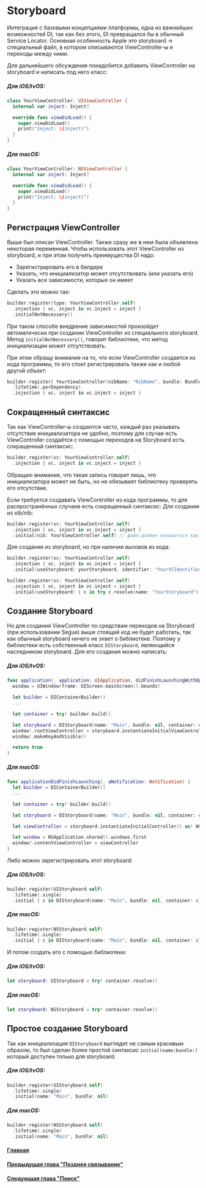 # Storyboard
Интеграция с базовыми концепциями платформы, одна из важнейших возможностей DI, так как без этого, DI превращался бы в обычный Service Locator.
Основная особенность Apple это storyboard -> специальный файл, в котором описываются ViewController-ы и переходы между ними.

Для дальнейшего обсуждения понадобится добавить ViewController на storyboard и написать под него класс:
##### Для iOS/tvOS:
```Swift
class YourViewController: UIViewController {
  internal var inject: Inject?

  override func viewDidLoad() {
    super.viewDidLoad()
    print("Inject: \(inject)")
  }
}
```
##### Для macOS:
```Swift
class YourViewController: NSViewController {
  internal var inject: Inject?

  override func viewDidLoad() {
    super.viewDidLoad()
    print("Inject: \(inject)")
  }
}
```

## Регистрация ViewController
Выше был описан ViewController. Также сразу же в нем была объявлена некоторая переменная. Чтобы использовать этот ViewController из storyboard, и при этом получить преимущества DI надо:
* Зарегистрировать его в билдере
* Указать, что инициализатор может отсутствовать (или указать его)
* Указать все зависимости, которые он имеет

Сделать это можно так:
```Swift
builder.register(type: YourViewController.self)
  .injection { vc, inject in vc.inject = inject }
  .initialNotNecessary()
```
При таком способе внедрение зависимостей произойдет автоматически при создании ViewController из специального storyboard.
Метод `initialNotNecessary()`, говорит библиотеке, что метод инициализации может отсутствовать.

При этом обращу внимание на то, что если ViewController создается из кода программы, то его стоит регистрировать также как и любой другой объект:
```Swift
builder.register{ YourViewController(nibName: "NibName", bundle: Bundle) }
  .lifetime(.perDependency)
  .injection { vc, inject in vc.inject = inject }
```


## Сокращенный синтаксис
Так как ViewController-ы создаются часто, каждый раз указывать отсутствие инициализатора не удобно, поэтому для случае есть ViewController создаётся с помощью переходов на Storyboard есть сокращенный синтаксис:
```Swift
builder.register(vc: YourViewController.self)
  .injection { vc, inject in vc.inject = inject }
```

Обращаю внимание, что такая запись говорит лишь, что инициализатора может не быть, но не обязывает библиотеку проверять его отсутствие.

Если требуется создавать ViewController из кода программы, то для распространённых случаев есть сокращенный синтаксис:
Для создания из xib/nib:
```Swift
builder.register(vc: YourViewController.self)
  .injection { vc, inject in vc.inject = inject }
  .initial(nib: YourViewController.self) // файл должен называться как класс
```

Для создания из storyboard, но при наличии вызовов из кода:
```Swift
builder.register(vc: YourViewController.self)
  .injection { vc, inject in vc.inject = inject }
  .initial(useStoryboard: yourStoryboard, identifier: "YourVCIdentifier")
```

```Swift
builder.register(vc: YourViewController.self)
  .injection { vc, inject in vc.inject = inject }
  .initial(useStoryboard: { c in try c.resolve(name: "YourStoryboard") }, identifier: "YourVCIdentifier")
```


## Создание Storyboard
Но для создания ViewController по средствам переходов на Storyboard (при использовании Segue) выше стоящий код не будет работать, так как обычный storyboard ничего не знает о библиотеке. Поэтому у библиотеки есть собственный класс `DIStoryboard`, являющийся наследником storyboard. Для его создания можно написать:
##### Для iOS/tvOS:
```Swift
func application(_ application: UIApplication, didFinishLaunchingWithOptions launchOptions: [UIApplicationLaunchOptionsKey: Any]?) -> Bool {
  window = UIWindow(frame: UIScreen.mainScreen().bounds)

  let builder = DIContainerBuilder()
  ...

  let container = try! builder.build()

  let storyboard = DIStoryboard(name: "Main", bundle: nil, container: container)
  window!.rootViewController = storyboard.instantiateInitialViewController()
  window!.makeKeyAndVisible()

  return true
}
```
##### Для macOS:
```Swift
func applicationDidFinishLaunching(_ aNotification: Notification) {
  let builder = DIContainerBuilder()
  ...

  let container = try! builder.build()

  let storyboard = DIStoryboard(name: "Main", bundle: nil, container: container)

  let viewController = storyboard.instantiateInitialController() as! NSViewController

  let window = NSApplication.shared().windows.first
  window?.contentViewController = viewController
}
```

Либо можно зарегистрировать этот storyboard:
##### Для iOS/tvOS:
```Swift
builder.register(UIStoryboard.self)
  .lifetime(.single)
  .initial { c in DIStoryboard(name: "Main", bundle: nil, container: c) }
```
##### Для macOS:
```Swift
builder.register(NSStoryboard.self)
  .lifetime(.single)
  .initial { c in DIStoryboard(name: "Main", bundle: nil, container: c) }
```

И потом создать его с помощью библиотеки:
##### Для iOS/tvOS:
```Swift
let storyboard: UIStoryboard = try! container.resolve()
```
##### Для macOS:
```Swift
let storyboard: NSStoryboard = try! container.resolve()
```

## Простое создание Storyboard
Так как инициализация `DIStoryboard` выглядит не самым красивым образом, то был сделан более простой синтаксис `initial(name:bundle:)` который доступен только для storyboard:

##### Для iOS/tvOS:
```Swift
builder.register(UIStoryboard.self)
  .lifetime(.single)
  .initial(name: "Main", bundle: nil)
```
##### Для macOS:
```Swift
builder.register(NSStoryboard.self)
  .lifetime(.single)
  .initial(name: "Main", bundle: nil)
```


#### [Главная](main.md)
#### [Предыдущая глава "Позднее связывание"](lateBinding.md#Позднее-связывание)
#### [Следующая глава "Поиск"](scan.md#Поиск)
